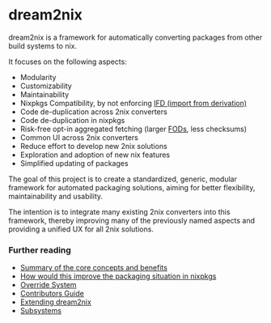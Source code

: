 # dream2nix

dream2nix is a framework for automatically converting packages from other
build systems to nix.

It focuses on the following aspects:

- Modularity
- Customizability
- Maintainability
- Nixpkgs Compatibility, by not enforcing [IFD (import from derivation)][glossary]
- Code de-duplication across 2nix converters
- Code de-duplication in nixpkgs
- Risk-free opt-in aggregated fetching (larger [FODs][glossary], less checksums)
- Common UI across 2nix converters
- Reduce effort to develop new 2nix solutions
- Exploration and adoption of new nix features
- Simplified updating of packages

The goal of this project is to create a standardized, generic, modular
framework for automated packaging solutions, aiming for better flexibility,
maintainability and usability.

The intention is to integrate many existing 2nix converters into this framework,
thereby improving many of the previously named aspects and providing a unified
UX for all 2nix solutions.

### Further reading

- [Summary of the core concepts and benefits](./intro/concepts-and-benefits.md)
- [How would this improve the packaging situation in nixpkgs](./intro/nixpkgs-improvements.md)
- [Override System](./intro/override-system.md)
- [Contributors Guide](./contributing.md)
- [Extending dream2nix](./extending-dream2nix.md)
- [Subsystems](./subsystems.md)

[glossary]: https://nixos.wiki/wiki/Glossary "glossary"